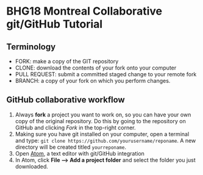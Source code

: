 # BHG18 Montreal Collaborative git/GitHub Tutorial

## Terminology
* FORK: make a copy of the GIT repository
* CLONE: download the contents of your fork onto your computer
* PULL REQUEST: submit a committed staged change to your remote fork
* BRANCH: a copy of your fork on which you perform changes.

## GitHub collaborative workflow
1. Always **fork** a project you want to work on, so you can have your own copy of the original repository. Do this by going to the repository on GitHub and clicking *Fork* in the top-right corner.
2. Making sure you have git installed on your computer, open a terminal and type: `git clone https://github.com/yourusername/reponame`. A new directory will be created titled `yourreponame`.
3. Open [Atom](https://atom.io/), a text editor with git/GitHub integration
4. In Atom, click **File --> Add a project folder** and select the folder you just downloaded.

